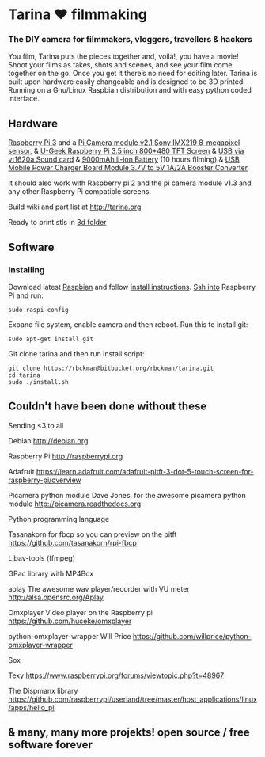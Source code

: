 # Tarina ♥ filmmaking #
### The DIY camera for filmmakers, vloggers, travellers & hackers ###
You film, Tarina puts the pieces together and, voilá!, you have a movie! Shoot your films as takes, shots and scenes, and see your film come together on the go. Once you get it there’s no need for editing later. Tarina is built upon hardware easily changeable and is designed to be 3D printed. Running on a Gnu/Linux Raspbian distribution and with easy python coded interface.

## Hardware ##
[Raspberry Pi 3](https://www.raspberrypi.org/products/raspberry-pi-3-model-b/) and a [Pi Camera module v2.1 Sony IMX219 8-megapixel sensor](https://www.raspberrypi.org/products/camera-module-v2/), & [U-Geek Raspberry Pi 3.5 inch 800*480 TFT Screen](https://www.aliexpress.com/store/product/U-Geek-Raspberry-Pi-3-5-inch-800-480-TFT-Screen-HD-HighSpeed-LCD-Module-3/1954241_32672157641.html) & [USB via vt1620a Sound card](https://www.aliexpress.com/item/Professional-External-USB-Sound-Card-Adapter-Virtual-7-1-Channel-3D-Audio-with-3-5mm-Headset/32588038556.html?spm=2114.01010208.8.8.E8ZKLB) & [9000mAh li-ion Battery](https://www.aliexpress.com/item/3-7v-9000mAh-capacity-18650-Rechargeable-lithium-battery-pack-18650-jump-starter/32619902319.html?spm=2114.13010608.0.0.XcKleV) (10 hours filming) & [USB Mobile Power Charger Board Module 3.7V to 5V 1A/2A Booster Converter](http://www.ebay.com/itm/321977677010?_trksid=p2057872.m2749.l2649&ssPageName=STRK%3AMEBIDX%3AIT)

It should also work with Raspberry pi 2 and the pi camera module v1.3 and any other Raspberry Pi compatible screens.

Build wiki and part list at http://tarina.org

Ready to print stls in [3d folder](https://github.com/rbckman/tarina/tree/master/3d)

## Software ##
### Installing ###
Download latest [Raspbian](https://www.raspberrypi.org/downloads/raspbian/) and follow [install instructions](https://www.raspberrypi.org/documentation/installation/installing-images/README.md).
[Ssh into](https://www.raspberrypi.org/documentation/remote-access/ssh/) Raspberry Pi and run:
```
sudo raspi-config
```
Expand file system, enable camera and then reboot.
Run this to install git:
```
sudo apt-get install git
```
Git clone tarina and then run install script:
```
git clone https://rbckman@bitbucket.org/rbckman/tarina.git
cd tarina
sudo ./install.sh
```
## Couldn't have been done without these ##
Sending <3 to all

Debian
http://debian.org

Raspberry Pi
http://raspberrypi.org

Adafruit
https://learn.adafruit.com/adafruit-pitft-3-dot-5-touch-screen-for-raspberry-pi/overview

Picamera python module
Dave Jones, for the awesome picamera python module
http://picamera.readthedocs.org

Python programming language

Tasanakorn for fbcp so you can preview on the pitft
https://github.com/tasanakorn/rpi-fbcp

Libav-tools (ffmpeg)

GPac library with MP4Box

aplay
The awesome wav player/recorder with VU meter
http://alsa.opensrc.org/Aplay

Omxplayer
Video player on the Raspberry pi
https://github.com/huceke/omxplayer

python-omxplayer-wrapper
Will Price
https://github.com/willprice/python-omxplayer-wrapper

Sox

Texy
https://www.raspberrypi.org/forums/viewtopic.php?t=48967

The Dispmanx library
https://github.com/raspberrypi/userland/tree/master/host_applications/linux/apps/hello_pi

## & many, many more projekts! open source / free software forever  ## 
